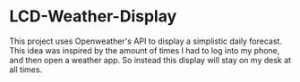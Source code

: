 # LCD-Weather-Display

This project uses Openweather's API to display a simplistic daily forecast. This idea was inspired by the amount of times I had to log into my phone, and then open a weather app. So instead this display will stay on my desk at all times.
